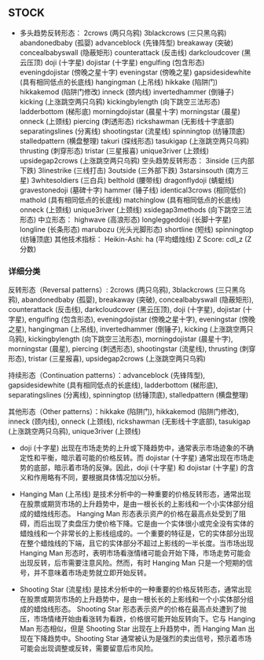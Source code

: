 ## STOCK

- 多头趋势反转形态：
  2crows (两只乌鸦)
  3blackcrows (三只黑乌鸦)
  abandonedbaby (孤婴)
  advanceblock (先锋阵型)
  breakaway (突破)
  concealbabyswall (隐蔽矩形)
  counterattack (反击线)
  darkcloudcover (黑云压顶)
  doji (十字星)
  dojistar (十字星)
  engulfing (包含形态)
  eveningdojistar (傍晚之星十字)
  eveningstar (傍晚之星)
  gapsidesidewhite (具有相同低点的长底线)
  hangingman (上吊线)
  hikkake (陷阱门)
  hikkakemod (陷阱门修改)
  inneck (颈内线)
  invertedhammer (倒锤子)
  kicking (上涨跳空两只乌鸦)
  kickingbylength (向下跳空三法形态)
  ladderbottom (梯形底)
  morningdojistar (晨星十字)
  morningstar (晨星)
  onneck (上颈线)
  piercing (刺透形态)
  rickshawman (无影线十字底部)
  separatingslines (分离线)
  shootingstar (流星线)
  spinningtop (纺锤顶底)
  stalledpattern (横盘整理)
  takuri (探线形态)
  tasukigap (上涨跳空两只乌鸦)
  thrusting (刺穿形态)
  tristar (三星报喜)
  unique3river (上颈线)
  upsidegap2crows (上涨跳空两只乌鸦)
  空头趋势反转形态：
  3inside (三内部下跌)
  3linestrike (三线打击)
  3outside (三外部下跌)
  3starsinsouth (南方三星)
  3whitesoldiers (三白兵)
  belthold (腰带线)
  dragonflydoji (蜻蜓线)
  gravestonedoji (墓碑十字)
  hammer (锤子线)
  identical3crows (相同低价)
  mathold (具有相同低点的长底线)
  matchinglow (具有相同低点的长底线)
  onneck (上颈线)
  unique3river (上颈线)
  xsidegap3methods (向下跳空三法形态)
  中立形态：
  highwave (高浪形态)
  longleggeddoji (长脚十字星)
  longline (长条形态)
  marubozu (光头光脚形态)
  shortline (短线)
  spinningtop (纺锤顶底)
  其他技术指标：
  Heikin-Ashi: ha (平均蜡烛线)
  Z Score: cdl_z (Z 分数)

### 详细分类

反转形态（Reversal patterns）: 2crows (两只乌鸦), 3blackcrows (三只黑乌鸦), abandonedbaby (孤婴), breakaway (突破), concealbabyswall (隐蔽矩形), counterattack (反击线), darkcloudcover (黑云压顶), doji (十字星), dojistar (十字星), engulfing (包含形态), eveningdojistar (傍晚之星十字), eveningstar (傍晚之星), hangingman (上吊线), invertedhammer (倒锤子), kicking (上涨跳空两只乌鸦), kickingbylength (向下跳空三法形态), morningdojistar (晨星十字), morningstar (晨星), piercing (刺透形态), shootingstar (流星线), thrusting (刺穿形态), tristar (三星报喜), upsidegap2crows (上涨跳空两只乌鸦)

持续形态（Continuation patterns）：advanceblock (先锋阵型), gapsidesidewhite (具有相同低点的长底线), ladderbottom (梯形底), separatingslines (分离线), spinningtop (纺锤顶底), stalledpattern (横盘整理)

其他形态（Other patterns）：hikkake (陷阱门), hikkakemod (陷阱门修改), inneck (颈内线), onneck (上颈线), rickshawman (无影线十字底部), tasukigap (上涨跳空两只乌鸦), unique3river (上颈线)

- doji (十字星) 出现在市场走势的上升或下降趋势中，通常表示市场迹象的不确定性和平衡，暗示着可能的价格反转。而 dojistar (十字星) 通常出现在市场走势的底部，暗示着市场的反弹。因此，doji (十字星) 和 dojistar (十字星) 的含义和作用略有不同，要根据具体情况加以分析。

- Hanging Man (上吊线) 是技术分析中的一种重要的价格反转形态，通常出现在股票或期货市场的上升趋势中，是由一根长长的上影线和一个小实体部分组成的蜡烛线形态。
  Hanging Man 形态表示资产的价格在最高点处受到了阻碍，而后出现了卖盘压力使价格下降。它是由一个实体很小或完全没有实体的蜡烛线和一个非常长的上影线组成的。一个重要的特征是，它的实体部分出现在整个蜡烛线的下端，且它的实体部分不超过上影线的一半长度。当市场出现 Hanging Man 形态时，表明市场看涨情绪可能会开始下降，市场走势可能会出现反转，后市需要注意风险。然而，有时 Hanging Man 只是一个短期的信号，并不意味着市场走势就立即开始反转。

- Shooting Star (流星线) 是技术分析中的一种重要的价格反转形态，通常出现在股票或期货市场的上升趋势中，是由一根长长的上影线和一个小实体部分组成的蜡烛线形态。
  Shooting Star 形态表示资产的价格在最高点处遭到了抛压，市场情绪开始由看涨转为看跌，价格很可能开始反转向下。它与 Hanging Man 形态相似，但是 Shooting Star 出现在上升趋势中，而 Hanging Man 出现在下降趋势中。Shooting Star 通常被认为是强烈的卖出信号，预示着市场可能会出现调整或反转，需要留意后市风险。
